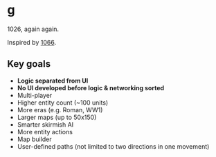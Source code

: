 # g

1026, again again.

Inspired by [1066](https://armorgames.com/play/4594/1066).

## Key goals

* __Logic separated from UI__
* __No UI developed before logic & networking sorted__
* Multi-player
* Higher entity count (~100 units)
* More eras (e.g. Roman, WW1)
* Larger maps (up to 50x150)
* Smarter skirmish AI
* More entity actions
* Map builder
* User-defined paths (not limited to two directions in one movement)